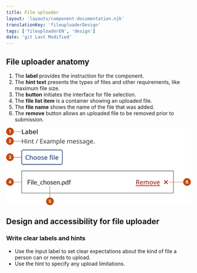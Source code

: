 ```yaml
---
title: File uploader
layout: 'layouts/component-documentation.njk'
translationKey: 'fileuploaderDesign'
tags: ['fileuploaderEN', 'design']
date: 'git Last Modified'
---
```


## File uploader anatomy

<ol class="anatomy-list">
  <li>The <strong>label</strong> provides the instruction for the component.</li>
  <li>The <strong>hint text</strong> presents the types of files and other requirements, like maximum file size.</li>
  <li>The <strong>button</strong> initiates the interface for file selection.</li>
  <li>The <strong>file list item</strong> is a container showing an uploaded file.</li>
  <li>The <strong>file name</strong> shows the name of the file that was added.</li>
  <li>The <strong>remove</strong> button allows an uploaded file to be removed prior to submission.</li>
</ol>

<img class="b-sm b-default p-300" src="/images/en/components/anatomy/gcds-file-uploader-anatomy.svg" alt="An image of the file uploader component’s anatomy." />

## Design and accessibility for file uploader

### Write clear labels and hints

- Use the input label to set clear expectations about the kind of file a person can or needs to upload.
- Use the hint to specify any upload limitations.
